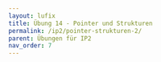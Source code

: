 ```yaml
---
layout: lufix
title: Übung 14 - Pointer und Strukturen
permalink: /ip2/pointer-strukturen-2/
parent: Übungen für IP2
nav_order: 7
---
```

